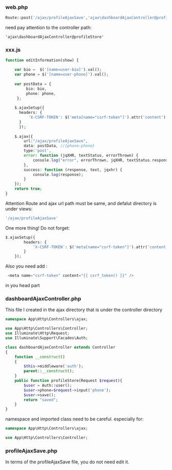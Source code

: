 ### web.php
```php
Route::post('/ajax/profileAjaxSave','ajax\dashboardAjaxController@profileStore');
```
need pay attention to the controller path:
```
'ajax\dashboardAjaxController@profileStore'
```

### xxx.js
```php
function editInformation(show) {

    var bio =  $('[name=user-bio]').val();
    var phone = $('[name=user-phone]').val();
    
    var postData = {
         bio: bio,
         phone: phone,
     };
     
    $.ajaxSetup({
      headers: {
          'X-CSRF-TOKEN': $('meta[name="csrf-token"]').attr('content')
      }
	  });
    
    $.ajax({
        url:"/ajax/profileAjaxSave", 
        data: postData, //{phone:phone}
        type:'post', 
        error: function (jqXHR, textStatus, errorThrown) {
            console.log("error", errorThrown, jqXHR, textStatus.responseText);
        },
        success: function (response, text, jqxhr) {
            console.log(response);
        }
    }); 
    return true; 
}
```
Attention
Route and ajax url path must be same, and defalut directory is under views:
```php
'/ajax/profileAjaxSave'
```
One more thing! Do not forget:
```php
$.ajaxSetup({
		headers: {
		    'X-CSRF-TOKEN': $('meta[name="csrf-token"]').attr('content')
		}
	});
```
Also you need add :
```php
 <meta name="csrf-token" content="{{ csrf_token() }}" />
```
in you head part

### dashboardAjaxController.php
This file I created in the ajax directory that is under the controller directory
```php
namespace App\Http\Controllers\ajax;

use App\Http\Controllers\Controller;
use Illuminate\Http\Request;
use Illuminate\Support\Facades\Auth;

class dashboardAjaxController extends Controller
{
	function __construct()
    {
        $this->middleware('auth');
        parent::__construct();
    }
    public function profileStore(Request $request){
    	$user = Auth::user();
    	$user->phone=$request->input('phone');
    	$user->save();
    	return "saved";
	}
}
```
namespace and imported class need to be careful. especially for:
```php
namespace App\Http\Controllers\ajax;

use App\Http\Controllers\Controller;
```

### profileAjaxSave.php 
In terms of the profileAjaxSave file, you do not need edit it. 

